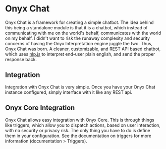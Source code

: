 # Onyx Chat

Onyx Chat is a framework for creating a simple chatbot. The idea behind this being a standalone module is that it is a
chatbot, which instead of communicating with me on the world's behalf, communicates with the world on my behalf. I didn't
want to risk the runaway complexity and security concerns of having the Onyx Interpretation engine juggle the two.
Thus, Onyx Chat was born. A cleaner, customizable, and REST API based chatbot, which uses [nlp.js](https://github.com/axa-group/nlp.js)
to interpret end-user plain english, and send the proper response back.

## Integration

Integration with Onyx Chat is very simple. Once you have your Onyx Chat instance configured, simply interface with it like any REST api.

## Onyx Core Integration

Onyx Chat allows easy integration with Onyx Core. This is through things like triggers, which allow you to dispatch actions, based on user interaction, with no security or privacy risk. The only thing you have to do is define them in your configuration. See the documentation on triggers for more information (documentation > Triggers).
